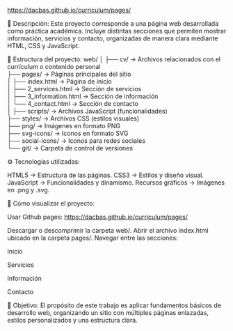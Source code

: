 https://dacbas.github.io/curriculum/pages/

📌 Descripción:
Este proyecto corresponde a una página web desarrollada como práctica académica. Incluye distintas secciones que permiten mostrar información, servicios y contacto, organizadas de manera clara mediante HTML, CSS y JavaScript.

📂 Estructura del proyecto:
web/
│
├── cv/                 → Archivos relacionados con el currículum o contenido personal  
├── pages/              → Páginas principales del sitio  
│   ├── index.html      → Página de inicio  
│   ├── 2_services.html → Sección de servicios  
│   ├── 3_information.html → Sección de información  
│   └── 4_contact.html  → Sección de contacto  
│
├── scripts/            → Archivos JavaScript (funcionalidades)  
├── styles/             → Archivos CSS (estilos visuales)  
├── png/                → Imágenes en formato PNG  
├── svg-icons/          → Iconos en formato SVG  
├── social-icons/       → Iconos para redes sociales  
└── git/                → Carpeta de control de versiones  


⚙️ Tecnologías utilizadas:

HTML5 → Estructura de las páginas.
CSS3 → Estilos y diseño visual.
JavaScript → Funcionalidades y dinamismo.
Recursos gráficos → Imágenes en .png y .svg.

🚀 Cómo visualizar el proyecto:

Usar Github pages: https://dacbas.github.io/curriculum/pages/

Descargar o descomprimir la carpeta web/. Abrir el archivo index.html ubicado en la carpeta pages/. Navegar entre las secciones:

Inicio

Servicios

Información

Contacto

🎯 Objetivo:
El propósito de este trabajo es aplicar fundamentos básicos de desarrollo web, organizando un sitio con múltiples páginas enlazadas, estilos personalizados y una estructura clara.
